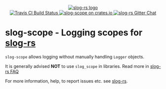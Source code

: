<p align="center">

  <a href="https://github.com/slog-rs/slog">
  <img src="https://cdn.rawgit.com/slog-rs/misc/master/media/slog.svg" alt="slog-rs logo">
  </a>
  <br>

  <a href="https://travis-ci.org/slog-rs/scope">
      <img src="https://img.shields.io/travis/slog-rs/scope/master.svg" alt="Travis CI Build Status">
  </a>

  <a href="https://crates.io/crates/slog-scope">
      <img src="https://img.shields.io/crates/d/slog-scope.svg" alt="slog-scope on crates.io">
  </a>

  <a href="https://gitter.im/slog-rs/slog">
      <img src="https://img.shields.io/gitter/room/slog-rs/slog.svg" alt="slog-rs Gitter Chat">
  </a>
</p>

# slog-scope - Logging scopes for [slog-rs]

`slog-scope` allows logging without manually handling `Logger` objects.

It is generally advised **NOT** to use `slog_scope` in libraries. Read more in
[slog-rs
FAQ](https://github.com/slog-rs/slog/wiki/FAQ#do-i-have-to-pass-logger-around)

For more information, help, to report issues etc. see [slog-rs][slog-rs].


[slog-rs]: //github.com/slog-rs/slog

